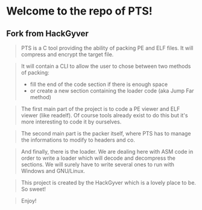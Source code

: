 Welcome to the repo of PTS!
===================================

Fork from HackGyver
-------------------


> PTS is a C tool providing the ability of packing PE and ELF files.
> It will compress and encrypt the target file.


> It will contain a CLI to allow the user to chose between two methods of packing:
>   - fill the end of the code section if there is enough space
>   - or create a new section containing the loader code (aka Jump Far method)


> The first main part of the project is to code a PE viewer and ELF viewer (like
readelf).
> Of course tools already exist to do this but it's more interesting to code it
by ourselves.


> The second main part is the packer itself, where PTS has to manage the
informations to modify to headers and co.


> And finally, there is the loader.
> We are dealing here with ASM code in order to write a loader which will decode
and decompress the sections.
> We will surely have to write several ones to run with Windows and GNU/Linux.


> This project is created by the HackGyver which is a lovely place to be.
> So sweet!


> Enjoy!
